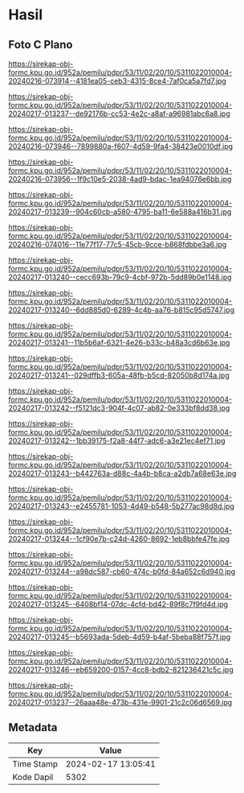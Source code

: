 # Hasil

## Foto C Plano

https://sirekap-obj-formc.kpu.go.id/952a/pemilu/pdpr/53/11/02/20/10/5311022010004-20240216-073914--4181ea05-ceb3-4315-8ce4-7af0ca5a7fd7.jpg

https://sirekap-obj-formc.kpu.go.id/952a/pemilu/pdpr/53/11/02/20/10/5311022010004-20240217-013237--de92176b-cc53-4e2c-a8af-a96981abc6a8.jpg

https://sirekap-obj-formc.kpu.go.id/952a/pemilu/pdpr/53/11/02/20/10/5311022010004-20240216-073946--7899880a-f607-4d59-9fa4-38423e0010df.jpg

https://sirekap-obj-formc.kpu.go.id/952a/pemilu/pdpr/53/11/02/20/10/5311022010004-20240216-073956--1f9c10e5-2038-4ad9-bdac-1ea94076e6bb.jpg

https://sirekap-obj-formc.kpu.go.id/952a/pemilu/pdpr/53/11/02/20/10/5311022010004-20240217-013239--904c60cb-a580-4795-ba11-6e588a416b31.jpg

https://sirekap-obj-formc.kpu.go.id/952a/pemilu/pdpr/53/11/02/20/10/5311022010004-20240216-074016--11e77f17-77c5-45cb-9cce-b868fdbbe3a6.jpg

https://sirekap-obj-formc.kpu.go.id/952a/pemilu/pdpr/53/11/02/20/10/5311022010004-20240217-013240--cecc693b-79c9-4cbf-972b-5dd89b0e1148.jpg

https://sirekap-obj-formc.kpu.go.id/952a/pemilu/pdpr/53/11/02/20/10/5311022010004-20240217-013240--6dd885d0-6289-4c4b-aa76-b815c95d5747.jpg

https://sirekap-obj-formc.kpu.go.id/952a/pemilu/pdpr/53/11/02/20/10/5311022010004-20240217-013241--11b5b6af-6321-4e26-b33c-b48a3cd6b63e.jpg

https://sirekap-obj-formc.kpu.go.id/952a/pemilu/pdpr/53/11/02/20/10/5311022010004-20240217-013241--029dffb3-605a-48fb-b5cd-82050b8d174a.jpg

https://sirekap-obj-formc.kpu.go.id/952a/pemilu/pdpr/53/11/02/20/10/5311022010004-20240217-013242--f5121dc3-904f-4c07-ab82-0e333bf8dd38.jpg

https://sirekap-obj-formc.kpu.go.id/952a/pemilu/pdpr/53/11/02/20/10/5311022010004-20240217-013242--1bb39175-f2a8-44f7-adc6-a3e21ec4ef71.jpg

https://sirekap-obj-formc.kpu.go.id/952a/pemilu/pdpr/53/11/02/20/10/5311022010004-20240217-013243--b442763a-d88c-4a4b-b8ca-a2db7a68e63e.jpg

https://sirekap-obj-formc.kpu.go.id/952a/pemilu/pdpr/53/11/02/20/10/5311022010004-20240217-013243--e2455781-1053-4d49-b548-5b277ac98d8d.jpg

https://sirekap-obj-formc.kpu.go.id/952a/pemilu/pdpr/53/11/02/20/10/5311022010004-20240217-013244--1cf90e7b-c24d-4260-8692-1eb8bbfe47fe.jpg

https://sirekap-obj-formc.kpu.go.id/952a/pemilu/pdpr/53/11/02/20/10/5311022010004-20240217-013244--a98dc587-cb60-474c-b0fd-84a652c6d940.jpg

https://sirekap-obj-formc.kpu.go.id/952a/pemilu/pdpr/53/11/02/20/10/5311022010004-20240217-013245--6408bf14-07dc-4cfd-bd42-89f8c7f9fd4d.jpg

https://sirekap-obj-formc.kpu.go.id/952a/pemilu/pdpr/53/11/02/20/10/5311022010004-20240217-013245--b5693ada-5deb-4d59-b4af-5beba88f757f.jpg

https://sirekap-obj-formc.kpu.go.id/952a/pemilu/pdpr/53/11/02/20/10/5311022010004-20240217-013246--eb659200-0157-4cc8-bdb2-821236421c5c.jpg

https://sirekap-obj-formc.kpu.go.id/952a/pemilu/pdpr/53/11/02/20/10/5311022010004-20240217-013237--26aaa48e-473b-431e-9901-21c2c06d6569.jpg


## Metadata

| Key        | Value               |
| ---------- | ------------------- |
| Time Stamp | 2024-02-17 13:05:41 |
| Kode Dapil | 5302                |



